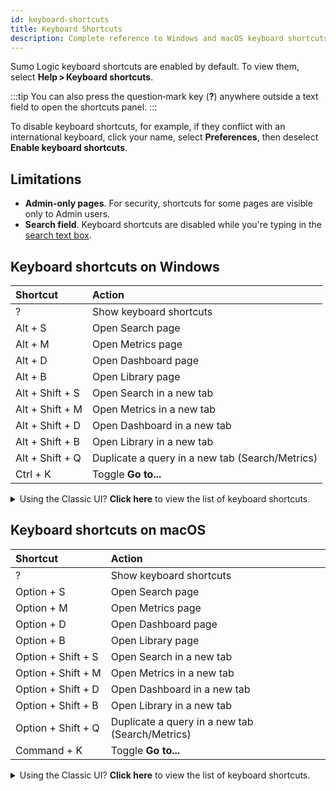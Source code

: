 ```yaml
---
id: keyboard-shortcuts
title: Keyboard Shortcuts
description: Complete reference to Windows and macOS keyboard shortcuts for the Sumo Logic UI. Navigate Search, Metrics, Dashboards, and more without lifting your hands from the keyboard.
---
```


Sumo Logic keyboard shortcuts are enabled by default. To view them, select **Help > Keyboard shortcuts**.

:::tip
You can also press the question‑mark key (**?**) anywhere outside a text field to open the shortcuts panel.
:::

To disable keyboard shortcuts, for example, if they conflict with an international keyboard, click your name, select **Preferences**, then deselect **Enable keyboard shortcuts**.

## Limitations

* **Admin‑only pages**. For security, shortcuts for some pages are visible only to Admin users.
* **Search field**. Keyboard shortcuts are disabled while you're typing in the [search text box](/docs/search/get-started-with-search/search-page/).

## Keyboard shortcuts on Windows

| Shortcut | Action |
|:--|:--|
| ? | Show keyboard shortcuts |
| Alt + S | Open Search page |
| Alt + M | Open Metrics page |
| Alt + D | Open Dashboard page |
| Alt + B | Open Library page |
| Alt + Shift + S | Open Search in a new tab |
| Alt + Shift + M | Open Metrics in a new tab |
| Alt + Shift + D | Open Dashboard in a new tab |
| Alt + Shift + B | Open Library in a new tab |
| Alt + Shift + Q | Duplicate a query in a new tab (Search/Metrics) |
| Ctrl + K | Toggle **Go to...** |

<details>
<summary>Using the Classic UI? <b>Click here</b> to view the list of keyboard shortcuts.</summary>

Go to the Sumo Logic menu and select <b>Help > Shortcuts</b>.

| Shortcut | Description |
|:-- |:-- |
| Alt + S | Open a new Search tab |
| Alt + Shift + N | Duplicate current query in a new tab (search only) |
| Alt + Shift + D | Duplicate both the original query and time range in new tab |
| Alt + Shift + Q | Duplicate both the current query and time range in new tab |
| Alt + Shift + T | Duplicate current time range in a new tab (search only) |
| Alt + Shift + P | Pause a running search (current tab only) |
| Alt + M | Open a new Metrics tab |
| Alt + A | Open a new Traces tab |
| Alt + L | Open a new Live Tail tab |
| Alt + D | Pop out to new browser tab (dashboard only) |
| Alt + H | Switch to Home |
| Alt + B | Switch to Library |
| Alt + \[1-9\] | Switch to tab 1, 2, ... 9 |
| Alt + 0 | Switch to the last tab |
| Alt + [ | Switch to the tab to the left of current tab |
| Alt + ] | Switch to the tab to the right of current tab |
| Alt + W | Close the current tab |
| Alt + T | Open the Collection page |
| Alt + C | Open the Settings page |
| Alt + E | Open the Alerts page |
| Alt + U | Open the Users tab |
| Alt + X | Open the Security page |
| Alt + O | Open the Account page |
| Alt + P | Open the Preferences tab |
| Alt + Z | Open the Setup Wizard |
| ? | Show this screen |

[Learn more about the Classic UI](/docs/get-started/sumo-logic-ui-classic).

</details>


## Keyboard shortcuts on macOS

| Shortcut | Action |
|:--|:--|
| ? | Show keyboard shortcuts |
| Option + S | Open Search page |
| Option + M | Open Metrics page |
| Option + D | Open Dashboard page |
| Option + B | Open Library page |
| Option + Shift + S | Open Search in a new tab |
| Option + Shift + M | Open Metrics in a new tab |
| Option + Shift + D | Open Dashboard in a new tab |
| Option + Shift + B | Open Library in a new tab |
| Option + Shift + Q | Duplicate a query in a new tab (Search/Metrics) |
| Command + K | Toggle **Go to...** |

<details>
<summary>Using the Classic UI? <b>Click here</b> to view the list of keyboard shortcuts.</summary>

Go to the Sumo Logic menu and select <b>Help > Shortcuts</b>.

| Shortcut | Description |
|:-- |:-- |
| Option + S | Open a new Search tab |
| Option + Shift + N | Duplicate current query in a new tab (search only) |
| Option + Shift + D | Duplicate both the original query and time range in new tab |
| Option + Shift + Q | Duplicate both the current query and time range in new tab |
| Option + Shift + T | Duplicate current time range in a new tab (search only) |
| Option + Shift + P | Pause a running search (current tab only) |
| Option + M | Open a new Metrics tab |
| Option + A | Open a new Traces tab |
| Option + L | Open a new Live Tail tab |
| Option + D | Pop out to new browser tab (dashboard only) |
| Option + H | Switch to Home |
| Option + B | Switch to Library |
| Option + \[1-9\] | Switch to tab 1, 2, ... 9 |
| Option + 0 | Switch to the last tab |
| Option + [ | Switch to the tab to the left of current tab |
| Option + ] | Switch to the tab to the right of current tab |
| Option + W | Close the current tab |
| Option + T | Open the Collection page |
| Option + C | Open the Settings page |
| Option + E | Open the Alerts page |
| Option + U | Open the Users tab |
| Option + X | Open the Security page |
| Option + O | Open the Account page |
| Option + P | Open the Preferences tab |
| Option + Z | Open the Setup Wizard |
| Command + S | Save search |
| Command + Shift + S | Save search as |
| Command + E | Edit saved search |
| Option + Shift + L | Drill down to Live Tail |
| Command + J | Share search |
| ? | Show this screen |

[Learn more about the Classic UI](/docs/get-started/sumo-logic-ui-classic).

</details>
